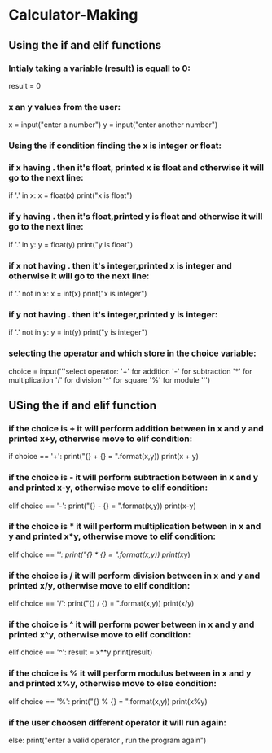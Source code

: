 # Calculator-Making
## Using the if and elif  functions



### Intialy taking a variable (result) is equall to 0:
result = 0
###  x an y values  from the user:
x = input("enter a number")
y = input("enter another number")
### Using the if condition finding the x is integer or float:
### if x having . then it's float, printed x is float and otherwise it will go to the next line:
if '.' in x:
    x = float(x)
    print("x is float")
### if y having . then it's float,printed y is float and otherwise it will go to the next line:
if '.' in y:
    y = float(y)
    print("y is float")
### if x not  having . then it's integer,printed x is integer and otherwise it will go to the next line:
if '.' not in x:
    x = int(x)
    print("x is integer")
### if y not  having . then it's integer,printed y is integer:
if '.' not in y:
    y = int(y)
    print("y is integer")
### selecting the operator and which store in the choice variable:
choice = input('''select operator:
               '+' for addition
               '-' for subtraction
               '*' for multiplication
               '/' for division
               '^' for square
               '%' for module ''')
## USing the if and elif  function
### if the choice is + it will perform addition between in x and y and printed x+y, otherwise move to elif condition:
if choice == '+':
    print("{} + {} = ".format(x,y))
    print(x + y)
### if the choice is - it will perform subtraction between in x and y and printed x-y, otherwise move to elif condition:
elif choice == '-':
    print("{} - {} = ".format(x,y))
    print(x-y)
### if the choice is * it will perform multiplication between in x and y and printed x*y, otherwise move to elif condition:
elif choice == '*':
    print("{} * {} = ".format(x,y))
    print(x*y)
### if the choice is / it will perform division between in x and y and printed x/y, otherwise move to elif condition:
elif choice == '/':
    print("{} / {} = ".format(x,y))
    print(x/y)
### if the choice is ^ it will perform power between in x and y and printed x^y, otherwise move to elif condition:
elif choice == '^':
        result = x**y
        print(result)
### if the choice is % it will perform modulus between in x and y and printed x%y, otherwise move to else condition:
elif choice == '%':
    print("{} % {} = ".format(x,y))
    print(x%y)
### if the user choosen different operator it will run again:
else:
    print("enter a valid operator , run the program again")
